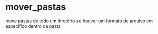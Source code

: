 # mover_pastas
move pastas de todo um diretório se houver um formato de arquivo em especifico dentro da pasta
